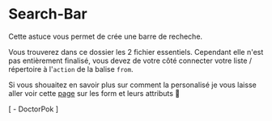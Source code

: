 # Search-Bar

Cette astuce vous permet de crée une barre de recheche.

Vous trouverez dans ce dossier les 2 fichier essentiels. Cependant elle n'est pas entièrement finalisé, vous devez de votre côté connecter votre liste / répertoire à l'`action` de la balise `from`.

Si vous shouaitez en savoir plus sur comment la personalisé je vous laisse aller voir cette [page](https://www.w3schools.com/html/html_forms.asp) sur les form et leurs attributs :link:

[ - DoctorPok ]

